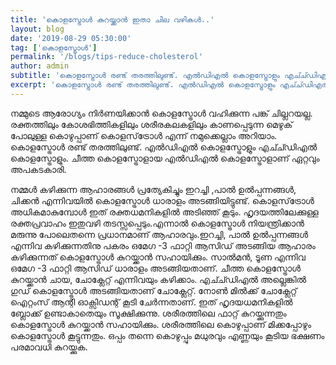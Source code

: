 ```yaml
---
title: 'കൊളസ്ട്രോള്‍ കുറയ്ക്കാന്‍ ഇതാ ചില വഴികള്‍..'
layout: blog
date: '2019-08-29 05:30:00'
tag: ['കൊളസ്ട്രോൾ']
permalink: '/blogs/tips-reduce-cholesterol'
author: admin
subtitle: 'കൊളസ്ട്രോൾ രണ്ട് തരത്തിലുണ്ട്. എൽഡിഎൽ കൊളസ്ട്രോളും എച്ച്ഡിഎൽ കൊളസ്ട്രോളും. ചീത്ത കൊളസ്ട്രോളായ എൽഡിഎൽ കൊളസ്ട്രോളാണ് ഏറ്റവും അപകടകാരി.'
excerpt: 'കൊളസ്ട്രോൾ രണ്ട് തരത്തിലുണ്ട്. എൽഡിഎൽ കൊളസ്ട്രോളും എച്ച്ഡിഎൽ കൊളസ്ട്രോളും. ചീത്ത കൊളസ്ട്രോളായ എൽഡിഎൽ കൊളസ്ട്രോളാണ് ഏറ്റവും അപകടകാരി.'
---
```


നമ്മുടെ ആരോഗ്യം നിര്‍ണയിക്കാന്‍ കൊളസ്ട്രോള്‍ വഹിക്കുന്ന പങ്ക് ചില്ലറയല്ല. രക്തത്തിലും കോശഭിത്തികളിലും ശരീരകലകളിലും കാണപ്പെടുന്ന മെഴുക് പോലുള്ള കൊഴുപ്പാണ് കൊളസ്‌ട്രോള്‍ എന്ന് നമുക്കെല്ലാം അറിയാം. കൊളസ്ട്രോൾ രണ്ട് തരത്തിലുണ്ട്. എൽഡിഎൽ കൊളസ്ട്രോളും എച്ച്ഡിഎൽ കൊളസ്ട്രോളും. ചീത്ത കൊളസ്ട്രോളായ എൽഡിഎൽ കൊളസ്ട്രോളാണ് ഏറ്റവും അപകടകാരി.

നമ്മള്‍ കഴിക്കുന്ന ആഹാരങ്ങള്‍ പ്രത്യേകിച്ചും ഇറച്ചി ,പാല്‍ ഉല്‍പ്പന്നങ്ങള്‍, ചിക്കന്‍ എന്നിവയില്‍ കൊളസ്ട്രോള്‍ ധാരാളം അടങ്ങിയിട്ടുണ്ട്. കൊളസ്‌ട്രോള്‍ അധികമാകുമ്പോള്‍ ഇത് രക്തധമനികളില്‍ അടിഞ്ഞ് കൂടും. ഹൃദയത്തിലേക്കുള്ള രക്തപ്രവാഹം ഇതുവഴി തടസ്സപ്പെടും.എന്നാല്‍ കൊളസ്ട്രോള്‍ നിയന്ത്രിക്കാന്‍ മരുന്നു പോലെതന്നെ പ്രധാനമാണ് ആഹാരവും.ഇറച്ചി, പാല്‍ ഉല്‍പ്പന്നങ്ങള്‍ എന്നിവ കഴിക്കുന്നതിനു പകരം ഒമേഗ -3 ഫാറ്റി ആസിഡ് അടങ്ങിയ ആഹാരം കഴിക്കുന്നത്‌ കൊളസ്ട്രോള്‍ കുറയ്ക്കാന്‍ സഹായിക്കും. സാല്‍മന്‍, ടൂണ എന്നിവ ഒമേഗ -3 ഫാറ്റി ആസിഡ് ധാരാളം അടങ്ങിയതാണ്. ചീത്ത കൊളസ്ട്രോള്‍ കുറയ്ക്കാന്‍ ചായ, ചോക്ലേറ്റ് എന്നിവയും കഴിക്കാം. എച്ച്ഡിഎൽ അല്ലെങ്കില്‍ ഗുഡ് കൊളസ്ട്രോള്‍ അടങ്ങിയതാണ് ചോക്ലേറ്റ്. നോണ്‍ മില്‍ക്ക് ചോക്ലേറ്റ് ഐറ്റംസ് ആന്റി ഓക്സിഡന്റ് കൂടി ചേര്‍ന്നതാണ്. ഇത് ഹൃദയധമനികളില്‍ ബ്ലോക്ക്‌ ഉണ്ടാകാതെയും സൂക്ഷിക്കുന്നു. ശരീരത്തിലെ ഫാറ്റ് കുറയ്ക്കുന്നതും കൊളസ്ട്രോള്‍ കുറയ്ക്കാന്‍ സഹായിക്കും. ശരീരത്തിലെ കൊഴുപ്പാണ്‌ മിക്കപ്പോഴും കൊളസ്ട്രോള്‍ കൂട്ടുന്നതും. ഒപ്പം തന്നെ കൊഴുപ്പും മധുരവും എണ്ണയും കൂടിയ ഭക്ഷണം പരമാവധി കുറയ്ക്കുക.
